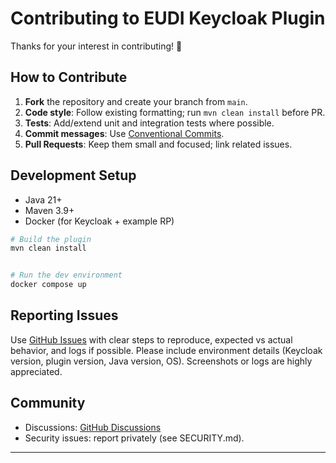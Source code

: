 # Contributing to EUDI Keycloak Plugin


Thanks for your interest in contributing! 🎉


## How to Contribute
1. **Fork** the repository and create your branch from `main`.
2. **Code style**: Follow existing formatting; run `mvn clean install` before PR.
3. **Tests**: Add/extend unit and integration tests where possible.
4. **Commit messages**: Use [Conventional Commits](https://www.conventionalcommits.org/).
5. **Pull Requests**: Keep them small and focused; link related issues.


## Development Setup
- Java 21+
- Maven 3.9+
- Docker (for Keycloak + example RP)


```bash
# Build the plugin
mvn clean install


# Run the dev environment
docker compose up
```
## Reporting Issues

Use [GitHub Issues](../../issues) with clear steps to reproduce, expected vs actual behavior, and logs if possible. Please include environment details (Keycloak version, plugin version, Java version, OS). Screenshots or logs are highly appreciated.

## Community
- Discussions: [GitHub Discussions](../../discussions)
- Security issues: report privately (see SECURITY.md).

---

